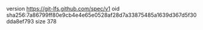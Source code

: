 version https://git-lfs.github.com/spec/v1
oid sha256:7a86799ff80e9cb4e4e65e0528af28d7a33875485a1639d367d5f30dda8ef793
size 378
